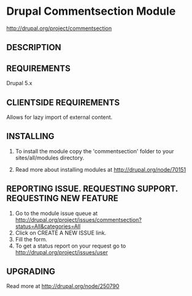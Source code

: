 Drupal Commentsection Module
========================================
http://drupal.org/project/commentsection


DESCRIPTION
-----------


REQUIREMENTS
------------
Drupal 5.x

CLIENTSIDE REQUIREMENTS
------------------------
Allows for lazy import of external content.

INSTALLING
----------
1. To install the module copy the 'commentsection' folder to your sites/all/modules directory.

2. Read more about installing modules at http://drupal.org/node/70151


REPORTING ISSUE. REQUESTING SUPPORT. REQUESTING NEW FEATURE
-----------------------------------------------------------
1. Go to the module issue queue at http://drupal.org/project/issues/commentsection?status=All&categories=All
2. Click on CREATE A NEW ISSUE link.
3. Fill the form.
4. To get a status report on your request go to http://drupal.org/project/issues/user


UPGRADING
---------
Read more at http://drupal.org/node/250790
